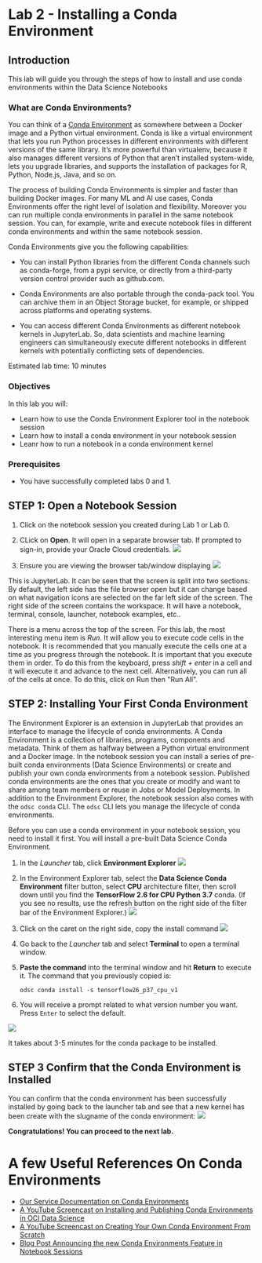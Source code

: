 # Lab 2 - Installing a Conda Environment

## Introduction

This lab will guide you through the steps of how to install and use conda environments within the Data Science Notebooks

### What are Conda Environments?

You can think of a [Conda Environment](https://docs.conda.io/projects/conda/en/latest/index.html) as somewhere between a Docker image and a Python virtual environment. Conda is like a virtual environment that lets you run Python processes in different environments with different versions of the same library. It’s more powerful than virtualenv, because it also manages different versions of Python that aren’t installed system-wide, lets you upgrade libraries, and supports the installation of packages for R, Python, Node.js, Java, and so on.

The process of building Conda Environments is simpler and faster than building Docker images. For many ML and AI use cases, Conda Environments offer the right level of isolation and flexibility. Moreover you can run multiple conda environments in parallel in the same notebook session. You can, for example, write and execute notebook files in different conda environments and within the same notebook session.

Conda Environments give you the following capabilities:

* You can install Python libraries from the different Conda channels such as conda-forge, from a pypi service, or directly from a third-party version control provider such as github.com.

* Conda Environments are also portable through the conda-pack tool. You can archive them in an Object Storage bucket, for example, or shipped across platforms and operating systems.

* You can access different Conda Environments as different notebook kernels in JupyterLab. So, data scientists and machine learning engineers can simultaneously execute different notebooks in different kernels with potentially conflicting sets of dependencies.

Estimated lab time: 10 minutes

### Objectives

In this lab you will:

* Learn how to use the Conda Environment Explorer tool in the notebook session
* Learn how to install a conda environment in your notebook session
* Leanr how to run a notebook in a conda environment kernel

### Prerequisites
* You have successfully completed labs 0 and 1. 

## **STEP 1:** Open a Notebook Session

1. Click on the notebook session you created during Lab 1 or Lab 0. 

1. CLick on **Open**. It will open in a separate browser tab. If prompted to sign-in, provide your Oracle Cloud credentials.
    ![](./images/ns-open.png)

1. Ensure you are viewing the browser tab/window displaying
    ![](./images/notebook-session.png)

This is JupyterLab. It can be seen that the screen is split into two sections. By default, the left side has the file browser open but it can change based on what navigation icons are selected on the far left side of the screen. The right side of the screen contains the workspace. It will have a notebook, terminal, console, launcher, notebook examples, etc..

There is a menu across the top of the screen. For this lab, the most interesting menu item is *Run*. It will allow you to execute code cells in the notebook. It is recommended that you manually execute the cells one at a time as you progress through the notebook. It is important that you execute them in order. To do this from the keyboard, press *shift + enter* in a cell and it will execute it and advance to the next cell. Alternatively, you can run all of the cells at once. To do this, click on Run then "Run All".

## **STEP 2:** Installing Your First Conda Environment

The Environment Explorer is an extension in JupyterLab that provides an interface to manage the lifecycle of conda environments. A Conda Environment is a collection of libraries, programs, components and metadata. Think of them as halfway between a Python virtual environment and a Docker image. In the notebook session you can install a series of pre-built conda environments (Data Science Environments) or create and publish your own conda environments from a notebook session. Published conda environments are the ones that you create or modify and want to share among team members or reuse in Jobs or Model Deployments. In addition to the Environment Explorer, the notebook session also comes with the `odsc conda` CLI. The `odsc` CLI lets you manage the lifecycle of conda environments. 

Before you can use a conda environment in your notebook session, you need to install it first. You will install a pre-built Data Science Conda Environment. 

  1. In the *Launcher* tab, click **Environment Explorer**
    ![](./images/notebook_launcher.png)

  1. In the Environment Explorer tab, select the **Data Science Conda Environment** filter button, select **CPU** architecture filter, then scroll down until you find the **TensorFlow 2.6 for CPU Python 3.7** conda. (If you see no results, use the refresh button on the right side of the filter bar of the Environment Explorer.)
    ![](./images/select-tf-env.png)

  1. Click on the caret on the right side, copy the install command 
    ![](./images/copy-install-tf-env-command.png)

  1. Go back to the *Launcher* tab and select **Terminal** to open a terminal window.

  1. **Paste the command** into the terminal window and hit **Return** to execute it. 
     The command that you previously copied is:  
      ```
      odsc conda install -s tensorflow26_p37_cpu_v1 
      ```

  1. You will receive a prompt related to what version number you want. Press `Enter` to select the default.
  
  ![](./images/install-in-progress.png)

It takes about 3-5 minutes for the conda package to be installed.

## **STEP 3** Confirm that the Conda Environment is Installed

You can confirm that the conda environment has been successfully installed by going back to the launcher tab and see that a new kernel has been create with the slugname of the conda environment: 
 ![](./images/confirm-success-condas.png)

**Congratulations! You can proceed to the next lab.**

# A few Useful References On Conda Environments

 * [Our Service Documentation on Conda Environments](https://docs.oracle.com/en-us/iaas/data-science/using/conda_understand_environments.htm)
 * [A YouTube Screencast on Installing and Publishing Conda Environments in OCI Data Science](https://www.youtube.com/watch?v=j6wVqpn6lqg&list=PLKCk3OyNwIzv6CWMhvqSB_8MLJIZdO80L&index=9&t=4s)
 * [A YouTube Screencast on Creating Your Own Conda Environment From Scratch](https://www.youtube.com/watch?v=3_qyf_GJUuM&list=PLKCk3OyNwIzv6CWMhvqSB_8MLJIZdO80L&index=13)
 * [Blog Post Announcing the new Conda Environments Feature in Notebook Sessions](https://blogs.oracle.com/ai-and-datascience/post/new-conda-environment-feature-available-in-oracle-cloud-infrastructure-data-science)


